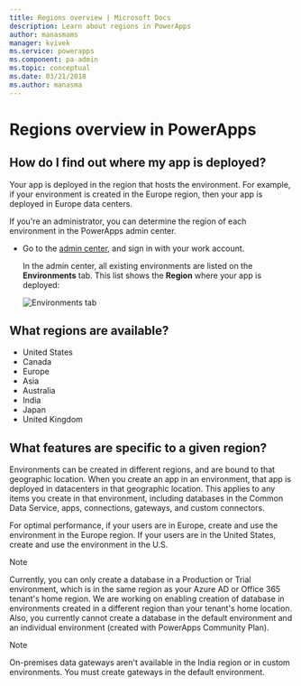 ```yaml
---
title: Regions overview | Microsoft Docs
description: Learn about regions in PowerApps
author: manasmams
manager: kvivek
ms.service: powerapps
ms.component: pa-admin
ms.topic: conceptual
ms.date: 03/21/2018
ms.author: manasma
---
```


# Regions overview in PowerApps
## How do I find out where my app is deployed?
Your app is deployed in the region that hosts the environment. For example, if your environment is created in the Europe region, then your app is deployed in Europe data centers.

If you're an administrator, you can determine the region of each environment in the PowerApps admin center.

* Go to the [admin center](https://admin.powerapps.com), and sign in with your work account.
  
    In the admin center, all existing environments are listed on the **Environments** tab. This list shows the **Region** where your app is deployed:
  
   ![Environments tab](./media/regions-overview/environment-list.png)

## What regions are available?
* United States
* Canada
* Europe
* Asia
* Australia
* India
* Japan
* United Kingdom

## What features are specific to a given region?
Environments can be created in different regions, and are bound to that geographic location. When you create an app in an environment, that app is deployed in datacenters in that geographic location. This applies to any items you create in that environment, including  databases in the Common Data Service, apps, connections, gateways, and custom connectors.

For optimal performance, if your users are in Europe, create and use the environment in the Europe region. If your users are in the United States, create and use the environment in the U.S.

> [!NOTE]
> Currently, you can only create a database in a Production or Trial environment, which is in the same region as your Azure AD or Office 365 tenant's home region. We are working on enabling creation of database in environments created in a different region than your tenant's home location. Also, you currently cannot create a database in the default environment and an individual environment (created with PowerApps Community Plan).

> [!NOTE]
> On-premises data gateways aren't available in the India region or in custom environments. You must create gateways in the default environment.

